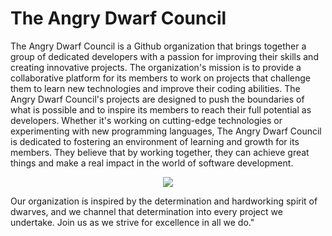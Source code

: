# The Angry Dwarf Council

The Angry Dwarf Council is a Github organization that brings together a group of dedicated developers with a passion for improving their skills and creating innovative projects. The organization's mission is to provide a collaborative platform for its members to work on projects that challenge them to learn new technologies and improve their coding abilities. The Angry Dwarf Council's projects are designed to push the boundaries of what is possible and to inspire its members to reach their full potential as developers. Whether it's working on cutting-edge technologies or experimenting with new programming languages, The Angry Dwarf Council is dedicated to fostering an environment of learning and growth for its members. They believe that by working together, they can achieve great things and make a real impact in the world of software development.

<p align="center">
  <img src="https://user-images.githubusercontent.com/79093871/215054826-5f9a8f69-4513-420c-a69b-075da5ac983f.png">
</p>

Our organization is inspired by the determination and hardworking spirit of dwarves, and we channel that determination into every project we undertake. Join us as we strive for excellence in all we do."

